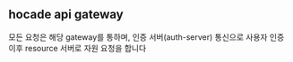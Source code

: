 ## hocade api gateway
모든 요청은 해당 gateway를 통하며, 인증 서버(auth-server) 통신으로 사용자 인증 이후 resource 서버로 자원 요청을 합니다
